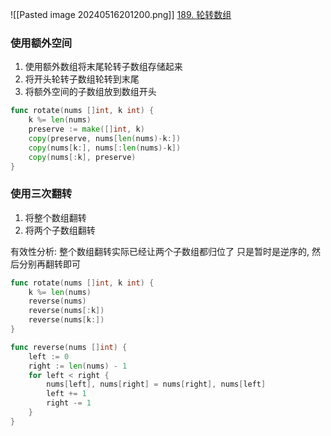 ![[Pasted image 20240516201200.png]]
[189. 轮转数组](https://leetcode.cn/problems/rotate-array/)

### 使用额外空间
1. 使用额外数组将末尾轮转子数组存储起来
2. 将开头轮转子数组轮转到末尾
3. 将额外空间的子数组放到数组开头

```go
func rotate(nums []int, k int) {
	k %= len(nums)
	preserve := make([]int, k)
	copy(preserve, nums[len(nums)-k:])
	copy(nums[k:], nums[:len(nums)-k])
	copy(nums[:k], preserve)
}
```

### 使用三次翻转
1. 将整个数组翻转
2. 将两个子数组翻转

有效性分析:
整个数组翻转实际已经让两个子数组都归位了
只是暂时是逆序的, 然后分别再翻转即可

```go
func rotate(nums []int, k int) {
	k %= len(nums)
	reverse(nums)
	reverse(nums[:k])
	reverse(nums[k:])
}

func reverse(nums []int) {
	left := 0
	right := len(nums) - 1
	for left < right {
		nums[left], nums[right] = nums[right], nums[left]
		left += 1
		right -= 1
	}
}
```
